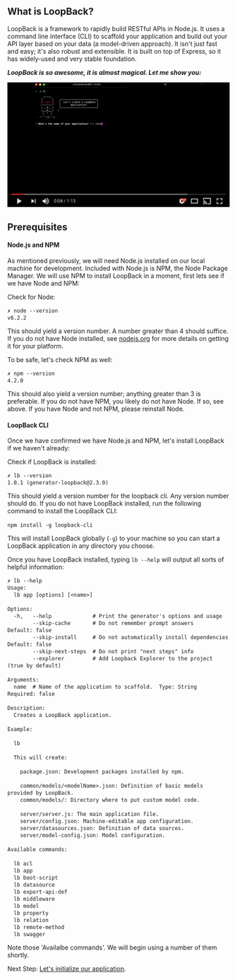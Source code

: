 ## What is LoopBack?

LoopBack is a framework to rapidly build RESTful APIs in Node.js.  It uses a command line interface (CLI) to scaffold your application and build out your API layer based on your data (a model-driven approach). It isn't just fast and easy; it's also robust and extensible. It is built on top of Express, so it has widely-used and very stable foundation.

**_LoopBack is so awesome, it is almost magical. Let me show you:_**

[![Rapid APIs in LoopBack](assets/video.png)](https://youtu.be/iOMD27DjuO4 "Rapid APIs in LoopBack")

## Prerequisites

#### Node.js and NPM

As mentioned previously, we will need Node.js installed on our local machine for development. Included with Node.js is NPM, the Node Package Manager. We will use NPM to install LoopBack in a moment, first lets see if we have Node and NPM:

Check for Node:

```
✗ node --version
v6.2.2
```

This should yield a version number. A number greater than 4 should suffice. If you do not have Node installed, see [nodejs.org](https://nodejs.org) for more details on getting it for your platform.

To be safe, let's check NPM as well:

```
✗ npm --version
4.2.0
```

This should also yield a version number; anything greater than 3 is preferable. If you do not have NPM, you likely do not have Node. If so, see above. If you have Node and not NPM, please reinstall Node.

#### LoopBack CLI

Once we have confirmed we have Node.js and NPM, let's install LoopBack if we haven't already:

Check if LoopBack is installed:

```
✗ lb --version
1.0.1 (generator-loopback@2.3.0)
```

This should yield a version number for the loopback cli. Any version number should do. If you do not have LoopBack installed, run the following command to install the LoopBack CLI:

`npm install -g loopback-cli`

This will install LoopBack globally (`-g`) to your machine so you can start a LoopBack application in any directory you choose.

Once you have LoopBack installed, typing `lb --help` will output all sorts of helpful information:

```
✗ lb --help
Usage:
  lb app [options] [<name>]

Options:
  -h,   --help             # Print the generator's options and usage
        --skip-cache       # Do not remember prompt answers                          Default: false
        --skip-install     # Do not automatically install dependencies               Default: false
        --skip-next-steps  # Do not print "next steps" info
        --explorer         # Add Loopback Explorer to the project (true by default)

Arguments:
  name  # Name of the application to scaffold.  Type: String  Required: false

Description:
  Creates a LoopBack application.

Example:

  lb

  This will create:

    package.json: Development packages installed by npm.

    common/models/<modelName>.json: Definition of basic models provided by LoopBack.
    common/models/: Directory where to put custom model code.

    server/server.js: The main application file.
    server/config.json: Machine-editable app configuration.
    server/datasources.json: Definition of data sources.
    server/model-config.json: Model configuration.

Available commands:

  lb acl
  lb app
  lb boot-script
  lb datasource
  lb export-api-def
  lb middleware
  lb model
  lb property
  lb relation
  lb remote-method
  lb swagger
```

Note those 'Availalbe commands'. We will begin using a number of them shortly.

Next Step: [Let's initialize our application](01-init.md).
